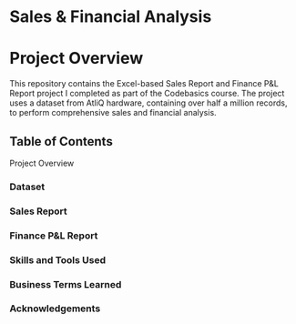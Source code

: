 # Sales & Financial Analysis

# Project Overview
This repository contains the Excel-based Sales Report and Finance P&L Report project I completed as part of the Codebasics course. The project uses a dataset from AtliQ hardware, containing over half a million records, to perform comprehensive sales and financial analysis.

## Table of Contents
Project Overview
### Dataset
### Sales Report
### Finance P&L Report
### Skills and Tools Used
### Business Terms Learned
### Acknowledgements


